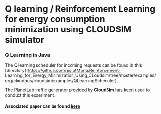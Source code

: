 
# Q learning / Reinforcement Learning for energy consumption minimization using CLOUDSIM simulator    

### Q Learning in Java    

The Q learning scheduler for incoming requests can be found in this 
[directory](https://github.com/EsratMaria/Reinforcement- Learning_for_Energy_Minimization_Using_CLoudsim/tree/master/examples/org/cloudbus/cloudsim/examples/QLearningScheduler).

The PlanetLab traffic generator provided by **CloudSim** has been used to conduct this experiment.      

#### Associated paper can be found [here](https://link.springer.com/article/10.1007/s10586-021-03338-9)

